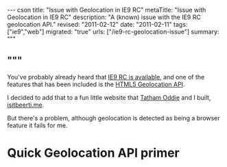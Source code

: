 --- cson
title: "Issue with Geolocation in IE9 RC"
metaTitle: "Issue with Geolocation in IE9 RC"
description: "A (known) issue with the IE9 RC geolocation API."
revised: "2011-02-12"
date: "2011-02-11"
tags: ["ie9","web"]
migrated: "true"
urls: ["/ie9-rc-geolocation-issue"]
summary: """

"""
---
You've probably already heard that [IE9 RC is available][1], and one of the features that has been included is the [HTML5 Geolocation API][2].

I decided to add that to a fun little website that [Tatham Oddie][3] and I built, [isitbeerti.me][4].

But there's a problem, although geolocation is detected as being a browser feature it fails for me.

# Quick Geolocation API primer




  [1]: http://blogs.msdn.com/b/ie/archive/2011/02/10/acting-on-feedback-ie9-release-candidate-available-for-download.aspx
  [2]: http://dev.w3.org/geo/api/spec-source.html
  [3]: http://tath.am
  [4]: http://isitbeerti.me